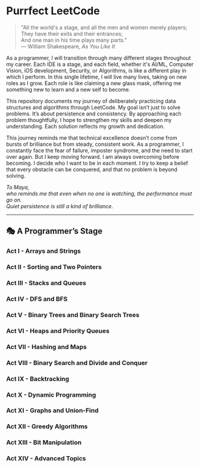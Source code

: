 # Purrfect LeetCode

> "All the world's a stage, and all the men and women merely players;  
> They have their exits and their entrances;  
> And one man in his time plays many parts."  
> — William Shakespeare, *As You Like It*

As a programmer, I will transition through many different stages throughout my career. Each IDE is a stage, and each field, whether it's AI/ML, Computer Vision, iOS development, Security, or Algorithms, is like a different play in which I perform. In this single lifetime, I will live many lives, taking on new roles as I grow. Each role is like claiming a new glass mask, offering me something new to learn and a new self to become.

This repository documents my journey of deliberately practicing data structures and algorithms through LeetCode. My goal isn’t just to solve problems. It’s about persistence and consistency. By approaching each problem thoughtfully, I hope to strengthen my skills and deepen my understanding. Each solution reflects my growth and dedication.

This journey reminds me that technical excellence doesn’t come from bursts of brilliance but from steady, consistent work. As a programmer, I constantly face the fear of failure, imposter syndrome, and the need to start over again. But I keep moving forward. I am always overcoming before becoming. I decide who I want to be in each moment. I try to keep a belief that every obstacle can be conquered, and that no problem is beyond solving.

*To Maya,  
who reminds me that even when no one is watching, the performance must go on.  
Quiet persistence is still a kind of brilliance.*

---

## 🎭 A Programmer’s Stage

### Act I - Arrays and Strings
### Act II - Sorting and Two Pointers
### Act III - Stacks and Queues
### Act IV - DFS and BFS
### Act V - Binary Trees and Binary Search Trees
### Act VI - Heaps and Priority Queues
### Act VII - Hashing and Maps
### Act VIII - Binary Search and Divide and Conquer
### Act IX - Backtracking
### Act X - Dynamic Programming
### Act XI - Graphs and Union-Find
### Act XII - Greedy Algorithms
### Act XIII - Bit Manipulation
### Act XIV - Advanced Topics
